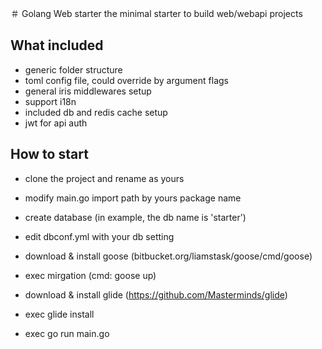 ＃ Golang Web starter
the minimal starter to build web/webapi projects

## What included
 - generic folder structure
 - toml config file, could override by argument flags
 - general iris middlewares setup
 - support i18n
 - included db and redis cache setup
 - jwt for api auth

## How to start
  - clone the project and rename as yours
  - modify main.go import path by yours package name

  - create database (in example, the db name is 'starter')
  - edit dbconf.yml with your db setting
  - download & install goose (bitbucket.org/liamstask/goose/cmd/goose)
  - exec mirgation (cmd: goose up)
  - download & install glide (https://github.com/Masterminds/glide)
  - exec glide install
  - exec go run main.go
